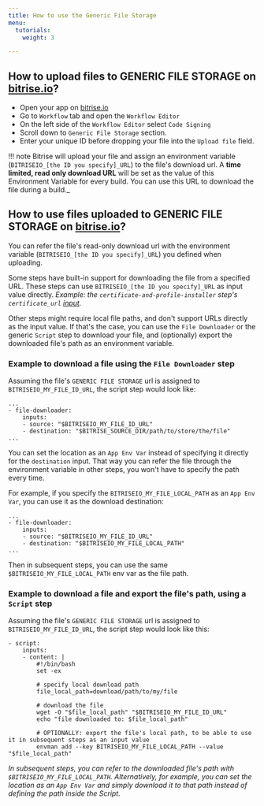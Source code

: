 ```yaml
---
title: How to use the Generic File Storage
menu:
  tutorials:
    weight: 3

---
```

## How to upload files to GENERIC FILE STORAGE on [bitrise.io](https://www.bitrise.io)?

- Open your app on [bitrise.io](https://www.bitrise.io)
- Go to `Workflow` tab and open the `Workflow Editor`
- On the left side of the `Workflow Editor` select `Code Signing `
- Scroll down to `Generic File Storage` section.
- Enter your unique ID before dropping your file into the `Upload file` field.

!!! note
    Bitrise will upload your file and assign an environment variable (`BITRISEIO_[the ID you specify]_URL`)
    to the file's download url. A __time limited, read only download URL__ will
    be set as the value of this Environment Variable
    for every build. You can use this URL to download the file during a build._

## How to use files uploaded to GENERIC FILE STORAGE on [bitrise.io](https://www.bitrise.io)?

You can refer the file's read-only download url with the environment variable (`BITRISEIO_[the ID you specify]_URL`) you defined when uploading.

Some steps have built-in support for downloading the file from a specified URL.
These steps can use `BITRISEIO_[the ID you specify]_URL` as input value directly.
*Example: the `certificate-and-profile-installer` step's `certificate_url`
[input](https://github.com/bitrise-io/steps-certificate-and-profile-installer/blob/master/step.yml#L24).*

Other steps might require local file paths, and don't support URLs directly as the input value.
If that's the case, you can use the `File Downloader` or
the generic `Script` step to download your file, and (optionally) export the downloaded file's path as an environment variable.


### Example to download a file using the `File Downloader` step

Assuming the file's `GENERIC FILE STORAGE` url is assigned to `BITRISEIO_MY_FILE_ID_URL`, the script step would look like:

```
...
- file-downloader:
    inputs:
    - source: "$BITRISEIO_MY_FILE_ID_URL"
    - destination: "$BITRISE_SOURCE_DIR/path/to/store/the/file"
...
```

You can set the location as an `App Env Var` instead of specifying it
directly for the `destination` input. That way you can refer the file
through the environment variable in other steps, you won't have to
specify the path every time.

For example, if you specify the `BITRISEIO_MY_FILE_LOCAL_PATH` as an `App Env Var`,
you can use it as the download destination:

```
...
- file-downloader:
    inputs:
    - source: "$BITRISEIO_MY_FILE_ID_URL"
    - destination: "$BITRISEIO_MY_FILE_LOCAL_PATH"
...
```

Then in subsequent steps, you can use the same `$BITRISEIO_MY_FILE_LOCAL_PATH` env var
as the file path.


### Example to download a file and export the file's path, using a `Script` step

Assuming the file's `GENERIC FILE STORAGE` url is assigned to `BITRISEIO_MY_FILE_ID_URL`, the script step would look like this:

```
- script:
    inputs:
    - content: |
        #!/bin/bash
        set -ex

        # specify local download path
        file_local_path=download/path/to/my/file

        # download the file
        wget -O "$file_local_path" "$BITRISEIO_MY_FILE_ID_URL"
        echo "file downloaded to: $file_local_path"

        # OPTIONALLY: export the file's local path, to be able to use it in subsequent steps as an input value
        envman add --key BITRISEIO_MY_FILE_LOCAL_PATH --value "$file_local_path"
```

*In subsequent steps, you can refer to the downloaded file's path with `$BITRISEIO_MY_FILE_LOCAL_PATH`.
Alternatively, for example, you can set the location as an `App Env Var` and
simply download it to that path instead of defining the path
inside the Script.*